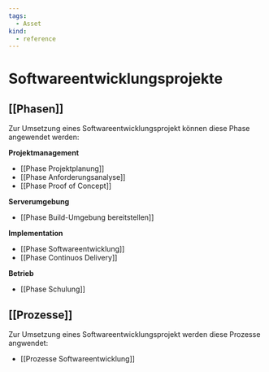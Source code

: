 ```yaml
---
tags:
  - Asset
kind:
  - reference
---
```


# Softwareentwicklungsprojekte

## [[Phasen]]

Zur Umsetzung eines Softwareentwicklungsprojekt können diese Phase angewendet werden:

**Projektmanagement**

- [[Phase Projektplanung]]
- [[Phase Anforderungsanalyse]]
- [[Phase Proof of Concept]]

**Serverumgebung**

- [[Phase Build-Umgebung bereitstellen]]

**Implementation**

- [[Phase Softwareentwicklung]]
- [[Phase Continuos Delivery]]

**Betrieb**

- [[Phase Schulung]]

## [[Prozesse]]

Zur Umsetzung eines Softwareentwicklungsprojekt werden diese Prozesse angwendet:

- [[Prozesse Softwareentwicklung]]
